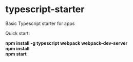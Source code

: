 # typescript-starter
Basic Typescript starter for apps

Quick start:

**npm install -g typescript webpack webpack-dev-server**<br>
**npm install**<br>
**npm start** 
